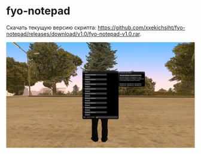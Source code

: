 # fyo-notepad

Скачать текущую версию скрипта: https://github.com/xxekichsiht/fyo-notepad/releases/download/v1.0/fyo-notepad-v1.0.rar.

![](example.jpg)
